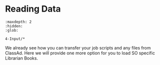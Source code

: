 # Reading Data

```{toctree}
:maxdepth: 2
:hidden:
:glob:

4-Input/*
```

We already see how you can transfer your job scripts and any files from ClassAd. Here we will provide one more option for you to load SO specific Librarian Books.
